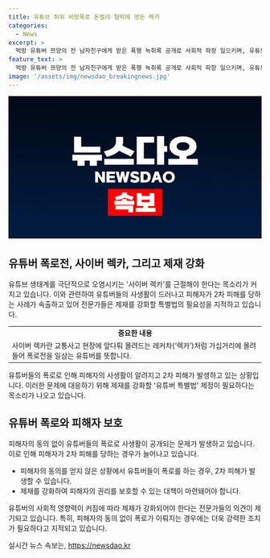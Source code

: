 ```yaml
---
title: 유튜브 허위 비방폭로 돈벌려 협박에 멍든 렉카
categories:
  - News
excerpt: >
  먹방 유튜버 쯔양의 전 남자친구에게 받은 폭행 녹취록 공개로 사회적 파장 일으키며, 유튜브 생태계 오염에 대한 우려 증폭. 폭로 유튜버에 대한 제재 강화 필요성과 함께, 피해자 사생활 노출 문제도 대두되고 있다. 쯔양 측의 사과와 과거 혐의에 대한 수사 필요성이 대두되며, 유튜버 제재를 위한 유튜버 특별법 제정 논의도 제기됨. 또한 유튜브 사회적 영향력 증대에 따라 제재 체계 강화가 필요하다는 목소리도 제기되고 있다.
feature_text: >
  먹방 유튜버 쯔양의 전 남자친구에게 받은 폭행 녹취록 공개로 사회적 파장 일으키며, 유튜브 생태계 오염에 대한 우려 증폭. 폭로 유튜버에 대한 제재 강화 필요성과 함께, 피해자 사생활 노출 문제도 대두되고 있다. 쯔양 측의 사과와 과거 혐의에 대한 수사 필요성이 대두되며, 유튜버 제재를 위한 유튜버 특별법 제정 논의도 제기됨. 또한 유튜브 사회적 영향력 증대에 따라 제재 체계 강화가 필요하다는 목소리도 제기되고 있다.
image: '/assets/img/newsdao_breakingnews.jpg'
---
```


<p><img src="/assets/img/newsdao_breakingnews.jpg" alt="bookingtag 속보" /></p>

<h2 data-ke-size="size26">유튜버 폭로전, 사이버 렉카, 그리고 제재 강화</h2>

<p data-ke-size="size16">유튜브 생태계를 극단적으로 오염시키는 '사이버 렉카'를 근절해야 한다는 목소리가 커지고 있습니다. 이와 관련하여 유튜버들의 사생활이 드러나고 피해자가 2차 피해를 당하는 사례가 속출하고 있어 전문가들은 제재를 강화할 특별법의 필요성을 지적하고 있습니다.</p>

<table>
  <tr>
    <td style="text-align: center; height: 17px;"><b>중요한 내용</b></td>
  </tr>
  <tr>
    <td>사이버 렉카란 교통사고 현장에 앞다퉈 몰려드는 레커차(‘렉카’)처럼 가십거리에 몰려들어 폭로전을 일삼는 유튜버를 뜻합니다.</td>
  </tr>
</table>

<p data-ke-size="size16">유튜버들의 폭로로 인해 피해자의 사생활이 알려지고 2차 피해가 발생하고 있는 상황입니다. 이러한 문제에 대응하기 위해 제재를 강화할 '유튜버 특별법' 제정이 필요하다는 목소리가 나오고 있습니다.</p>

<h2 data-ke-size="size26">유튜버 폭로와 피해자 보호</h2>

<p data-ke-size="size16">피해자의 동의 없이 유튜버들의 폭로로 사생활이 공개되는 문제가 발생하고 있습니다. 이로 인해 피해자가 2차 피해를 당하는 경우가 늘어나고 있습니다.</p>

<ul>
  <li>피해자의 동의를 얻지 않은 상황에서 유튜버들이 폭로를 하는 경우, 2차 피해가 발생할 수 있습니다.</li>
  <li>제재를 강화하여 피해자의 권리를 보호할 수 있는 대책이 마련돼어야 합니다.</li>
</ul>

<p data-ke-size="size16">유튜버의 사회적 영향력이 커짐에 따라 제재가 강화되어야 한다는 전문가들의 의견이 제기되고 있습니다. 특히, 피해자의 동의 없이 폭로가 이뤄지는 경우에는 더욱 강력한 조치가 필요하다고 지적되고 있습니다.</p>
실시간 뉴스 속보는, <a href="https://newsdao.kr" rel="dofollow">https://newsdao.kr</a>


